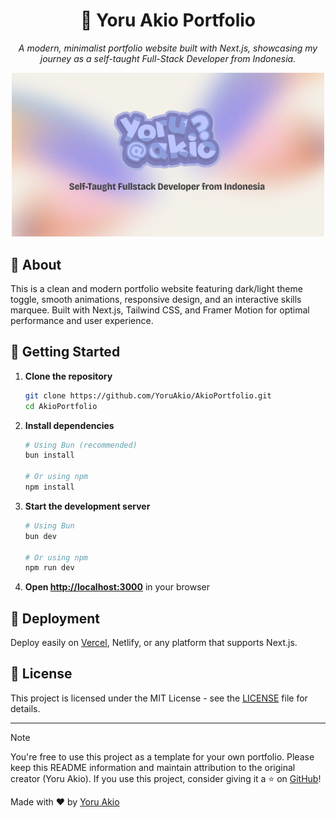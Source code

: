 <div align="center">

# 🚀 Yoru Akio Portfolio

_A modern, minimalist portfolio website built with Next.js, showcasing my journey as a self-taught Full-Stack Developer from Indonesia._

<img src="https://raw.githubusercontent.com/YoruAkio/ProjectAssets/refs/heads/main/akio/akio/og-image.png" alt="Portfolio Preview" width="500">

</div>

## 📖 About

This is a clean and modern portfolio website featuring dark/light theme toggle, smooth animations, responsive design, and an interactive skills marquee. Built with Next.js, Tailwind CSS, and Framer Motion for optimal performance and user experience.

## 🚀 Getting Started

1. **Clone the repository**

   ```bash
   git clone https://github.com/YoruAkio/AkioPortfolio.git
   cd AkioPortfolio
   ```

2. **Install dependencies**

   ```bash
   # Using Bun (recommended)
   bun install

   # Or using npm
   npm install
   ```

3. **Start the development server**

   ```bash
   # Using Bun
   bun dev

   # Or using npm
   npm run dev
   ```

4. **Open [http://localhost:3000](http://localhost:3000)** in your browser

## 🚀 Deployment

Deploy easily on [Vercel](https://vercel.com), Netlify, or any platform that supports Next.js.

## 📄 License

This project is licensed under the MIT License - see the [LICENSE](LICENSE) file for details.

---

> [!NOTE] 
> You're free to use this project as a template for your own portfolio. Please keep this README information and maintain attribution to the original creator (Yoru Akio). If you use this project, consider giving it a ⭐ on [GitHub](https://github.com/YoruAkio/AkioPortfolio)!

Made with ❤️ by [Yoru Akio](https://github.com/YoruAkio)
